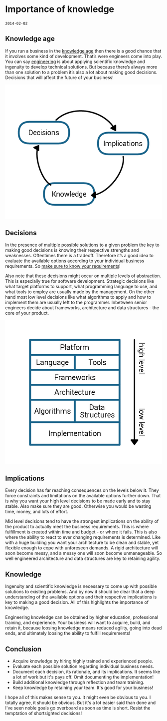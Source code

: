 # Importance of knowledge
`2014-02-02`

## Knowledge age

If you run a business in the [knowledge age](http://en.wikipedia.org/wiki/Knowledge_worker) then there is a good chance that it involves some kind of development. That’s were engineers come into play. You can say [engineering](http://en.wikipedia.org/wiki/Engineering) is about applying scientific knowledge and ingenuity to develop technical solutions. But because there’s always more than one solution to a problem it’s also a lot about making good decisions. Decisions that will affect the future of your business!

![Engineering knowledge](knowledge/engineering.png)

## Decisions

In the presence of multiple possible solutions to a given problem the key to making good decisions is knowing their respective strengths and weaknesses. Oftentimes there is a tradeoff. Therefore it’s a good idea to evaluate the available options according to your individual business requirements. So [make sure to know your requirements](http://www.joelonsoftware.com/articles/fog0000000356.html)!

Also note that these decisions might occur on multiple levels of abstraction. This is especially true for software development. Strategic decisions like what target platforms to support, what programming language to use, and what tools to employ are usually made by the management. On the other hand most low level decisions like what algorithms to apply and how to implement them are usually left to the programmer. Inbetween senior engineers decide about frameworks, architecture and data structures - the core of your product.

![Decision hierarchy](knowledge/hierarchy.png)

## Implications

Every decision has far reaching consequences on the levels below it. They force constraints and limitations on the available options further down. That is why you want your high level decisions to be made early and to stay stable. Also make sure they are good. Otherwise you would be wasting time, money, and lots of effort.

Mid level decisions tend to have the strongest implications on the ability of the product to actually meet the business requirements. This is where fulfillment is created within time and budget - or where it fails. This is also where the ability to react to ever changing requirements is determined. Like with a huge building you want your architecture to be clean and stable, yet flexible enough to cope with unforeseen demands. A rigid architecture will soon become messy, and a messy one will soon become unmanageable. So well engineered architecture and data structures are key to retaining agility.

## Knowledge

Ingenuity and scientific knowledge is necessary to come up with possible solutions to existing problems. And by now it should be clear that a deep understanding of the available options and their respective implications is key to making a good decision. All of this highlights the importance of knowledge.

Engineering knowledge can be obtained by higher education, professional training, and experience. Your business will want to acquire, build, and retain it, because loosing knowledge means reduced agility, going into dead ends, and ultimately loosing the ability to fulfill requirements!

## Conclusion

- Acquire knowledge by hiring highly trained and experienced people.
- Evaluate each possible solution regarding individual business needs.
- Document each decision, its rationale, and its implications. It seems like a lot of work but it's pays off. Omit documenting the implementation!
- Build additional knowledge through reflection and team training.
- Keep knowledge by retaining your team. It's good for your business!

I hope all of this makes sense to you. It might even be obvious to you. I totally agree, it should be obvious. But it's a lot easier said than done and I've seen noble goals go overboard as soon as time is short. Resist the temptation of shortsighted decisions!
